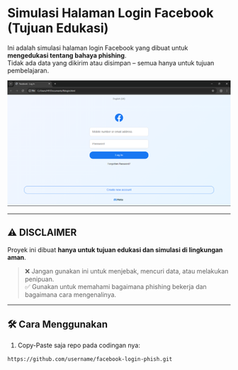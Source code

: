 # Simulasi Halaman Login Facebook (Tujuan Edukasi)

Ini adalah simulasi halaman login Facebook yang dibuat untuk **mengedukasi tentang bahaya phishing**.  
Tidak ada data yang dikirim atau disimpan – semua hanya untuk tujuan pembelajaran.





![Screenshot simulasi login Facebook](assets/facebook-login.png)


---

## ⚠️ DISCLAIMER

Proyek ini dibuat **hanya untuk tujuan edukasi dan simulasi di lingkungan aman**.

> ❌ Jangan gunakan ini untuk menjebak, mencuri data, atau melakukan penipuan.  
> ✅ Gunakan untuk memahami bagaimana phishing bekerja dan bagaimana cara mengenalinya.

---

## 🛠️ Cara Menggunakan

1. Copy-Paste saja repo pada codingan nya:


```bash
https://github.com/username/facebook-login-phish.git

